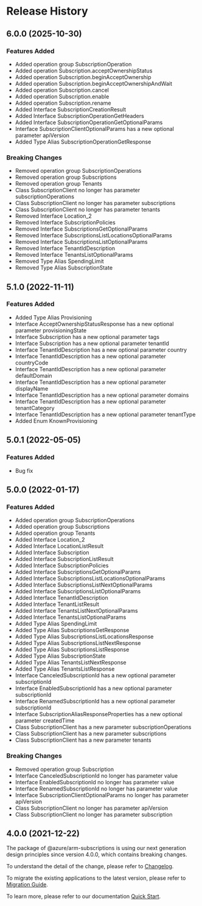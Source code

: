 # Release History

## 6.0.0 (2025-10-30)

### Features Added
  - Added operation group SubscriptionOperation
  - Added operation Subscription.acceptOwnershipStatus
  - Added operation Subscription.beginAcceptOwnership
  - Added operation Subscription.beginAcceptOwnershipAndWait
  - Added operation Subscription.cancel
  - Added operation Subscription.enable
  - Added operation Subscription.rename
  - Added Interface SubscriptionCreationResult
  - Added Interface SubscriptionOperationGetHeaders
  - Added Interface SubscriptionOperationGetOptionalParams
  - Interface SubscriptionClientOptionalParams has a new optional parameter apiVersion
  - Added Type Alias SubscriptionOperationGetResponse

### Breaking Changes
  - Removed operation group SubscriptionOperations
  - Removed operation group Subscriptions
  - Removed operation group Tenants
  - Class SubscriptionClient no longer has parameter subscriptionOperations
  - Class SubscriptionClient no longer has parameter subscriptions
  - Class SubscriptionClient no longer has parameter tenants
  - Removed Interface Location_2
  - Removed Interface SubscriptionPolicies
  - Removed Interface SubscriptionsGetOptionalParams
  - Removed Interface SubscriptionsListLocationsOptionalParams
  - Removed Interface SubscriptionsListOptionalParams
  - Removed Interface TenantIdDescription
  - Removed Interface TenantsListOptionalParams
  - Removed Type Alias SpendingLimit
  - Removed Type Alias SubscriptionState

    
## 5.1.0 (2022-11-11)
    
### Features Added

  - Added Type Alias Provisioning
  - Interface AcceptOwnershipStatusResponse has a new optional parameter provisioningState
  - Interface Subscription has a new optional parameter tags
  - Interface Subscription has a new optional parameter tenantId
  - Interface TenantIdDescription has a new optional parameter country
  - Interface TenantIdDescription has a new optional parameter countryCode
  - Interface TenantIdDescription has a new optional parameter defaultDomain
  - Interface TenantIdDescription has a new optional parameter displayName
  - Interface TenantIdDescription has a new optional parameter domains
  - Interface TenantIdDescription has a new optional parameter tenantCategory
  - Interface TenantIdDescription has a new optional parameter tenantType
  - Added Enum KnownProvisioning
    
## 5.0.1 (2022-05-05)

### Features Added

  - Bug fix

## 5.0.0 (2022-01-17)
    
### Features Added

  - Added operation group SubscriptionOperations
  - Added operation group Subscriptions
  - Added operation group Tenants
  - Added Interface Location_2
  - Added Interface LocationListResult
  - Added Interface Subscription
  - Added Interface SubscriptionListResult
  - Added Interface SubscriptionPolicies
  - Added Interface SubscriptionsGetOptionalParams
  - Added Interface SubscriptionsListLocationsOptionalParams
  - Added Interface SubscriptionsListNextOptionalParams
  - Added Interface SubscriptionsListOptionalParams
  - Added Interface TenantIdDescription
  - Added Interface TenantListResult
  - Added Interface TenantsListNextOptionalParams
  - Added Interface TenantsListOptionalParams
  - Added Type Alias SpendingLimit
  - Added Type Alias SubscriptionsGetResponse
  - Added Type Alias SubscriptionsListLocationsResponse
  - Added Type Alias SubscriptionsListNextResponse
  - Added Type Alias SubscriptionsListResponse
  - Added Type Alias SubscriptionState
  - Added Type Alias TenantsListNextResponse
  - Added Type Alias TenantsListResponse
  - Interface CanceledSubscriptionId has a new optional parameter subscriptionId
  - Interface EnabledSubscriptionId has a new optional parameter subscriptionId
  - Interface RenamedSubscriptionId has a new optional parameter subscriptionId
  - Interface SubscriptionAliasResponseProperties has a new optional parameter createdTime
  - Class SubscriptionClient has a new parameter subscriptionOperations
  - Class SubscriptionClient has a new parameter subscriptions
  - Class SubscriptionClient has a new parameter tenants

### Breaking Changes

  - Removed operation group Subscription
  - Interface CanceledSubscriptionId no longer has parameter value
  - Interface EnabledSubscriptionId no longer has parameter value
  - Interface RenamedSubscriptionId no longer has parameter value
  - Interface SubscriptionClientOptionalParams no longer has parameter apiVersion
  - Class SubscriptionClient no longer has parameter apiVersion
  - Class SubscriptionClient no longer has parameter subscription
    
    
## 4.0.0 (2021-12-22)

The package of @azure/arm-subscriptions is using our next generation design principles since version 4.0.0, which contains breaking changes.

To understand the detail of the change, please refer to [Changelog](https://aka.ms/js-track2-changelog).

To migrate the existing applications to the latest version, please refer to [Migration Guide](https://aka.ms/js-track2-migration-guide).

To learn more, please refer to our documentation [Quick Start](https://aka.ms/azsdk/js/mgmt/quickstart).
